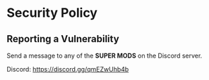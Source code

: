 # Security Policy


## Reporting a Vulnerability

Send a message to any of the **SUPER MODS** on the Discord server.

Discord: https://discord.gg/qmEZwUhb4b
